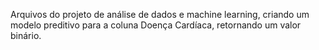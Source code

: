 Arquivos do projeto de análise de dados e machine learning, criando um modelo preditivo para a coluna Doença Cardíaca, retornando um valor binário.
